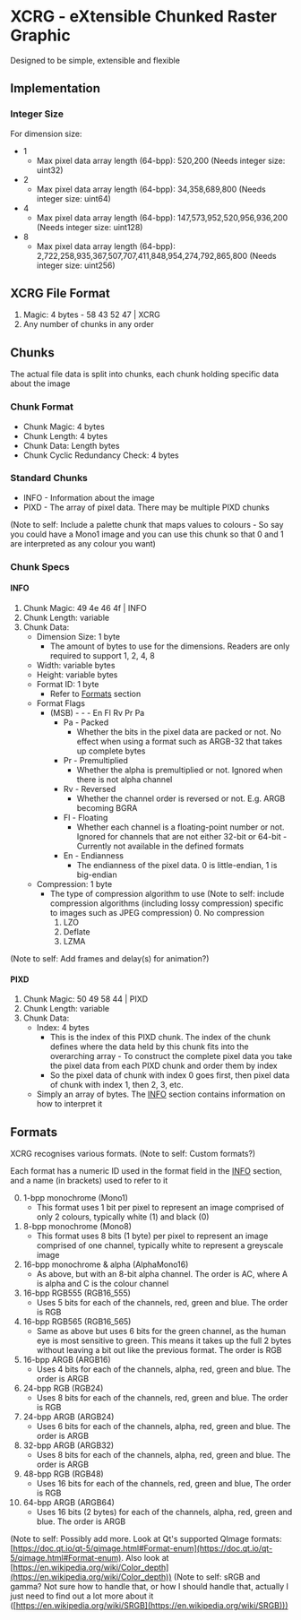 # XCRG - eXtensible Chunked Raster Graphic

Designed to be simple, extensible and flexible

## Implementation

### Integer Size

For dimension size:

- 1
    - Max pixel data array length (64-bpp): 520,200 (Needs integer size: uint32)
- 2
    - Max pixel data array length (64-bpp): 34,358,689,800 (Needs integer size: uint64)
- 4
    - Max pixel data array length (64-bpp): 147,573,952,520,956,936,200 (Needs integer size: uint128)
- 8
    - Max pixel data array length (64-bpp): 2,722,258,935,367,507,707,411,848,954,274,792,865,800 (Needs integer size: uint256)

## XCRG File Format

1. Magic: 4 bytes - 58 43 52 47 | XCRG
2. Any number of chunks in any order

## Chunks

The actual file data is split into chunks, each chunk holding specific data about the image

### Chunk Format

- Chunk Magic: 4 bytes
- Chunk Length: 4 bytes
- Chunk Data: Length bytes
- Chunk Cyclic Redundancy Check: 4 bytes

### Standard Chunks

- INFO - Information about the image
- PIXD - The array of pixel data. There may be multiple PIXD chunks

(Note to self: Include a palette chunk that maps values to colours - So say you could have a Mono1 image and you can use this chunk so that 0 and 1 are interpreted as any colour you want)

### Chunk Specs

#### INFO

1. Chunk Magic: 49 4e 46 4f | INFO
2. Chunk Length: variable
3. Chunk Data:
    - Dimension Size: 1 byte
        - The amount of bytes to use for the dimensions. Readers are only required to support 1, 2, 4, 8
    - Width: variable bytes
    - Height: variable bytes
    - Format ID: 1 byte
        - Refer to [Formats](#formats) section
    - Format Flags
        - (MSB) - - - En Fl Rv Pr Pa
            - Pa - Packed
                - Whether the bits in the pixel data are packed or not. No effect when using a format such as ARGB-32 that takes up complete bytes
            - Pr - Premultiplied
                - Whether the alpha is premultiplied or not. Ignored when there is not alpha channel
            - Rv - Reversed
                - Whether the channel order is reversed or not. E.g. ARGB becoming BGRA
            - Fl - Floating
                - Whether each channel is a floating-point number or not. Ignored for channels that are not either 32-bit or 64-bit - Currently not available in the defined formats
            - En - Endianness
                - The endianness of the pixel data. 0 is little-endian, 1 is big-endian
    - Compression: 1 byte
        - The type of compression algorithm to use (Note to self: include compression algorithms (including lossy compression) specific to images such as JPEG compression)
            0. No compression
            1. LZO
            2. Deflate
            3. LZMA

(Note to self: Add frames and delay(s) for animation?)

#### PIXD

1. Chunk Magic: 50 49 58 44 | PIXD
2. Chunk Length: variable
3. Chunk Data:
    - Index: 4 bytes
        - This is the index of this PIXD chunk. The index of the chunk defines where the data held by this chunk fits into the overarching array - To construct the complete pixel data you take the pixel data from each PIXD chunk and order them by index
        - So the pixel data of chunk with index 0 goes first, then pixel data of chunk with index 1, then 2, 3, etc.
    - Simply an array of bytes. The [INFO](#info) section contains information on how to interpret it

## Formats

XCRG recognises various formats. (Note to self: Custom formats?)

Each format has a numeric ID used in the format field in the [INFO](#info) section, and a name (in brackets) used to refer to it

0. 1-bpp monochrome (Mono1)
    - This format uses 1 bit per pixel to represent an image comprised of only 2 colours, typically white (1) and black (0)
1. 8-bpp monochrome (Mono8)
    - This format uses 8 bits (1 byte) per pixel to represent an image comprised of one channel, typically white to represent a greyscale image
2. 16-bpp monochrome & alpha (AlphaMono16)
    - As above, but with an 8-bit alpha channel. The order is AC, where A is alpha and C is the colour channel
3. 16-bpp RGB555 (RGB16_555)
    - Uses 5 bits for each of the channels, red, green and blue. The order is RGB
4. 16-bpp RGB565 (RGB16_565)
    - Same as above but uses 6 bits for the green channel, as the human eye is most sensitive to green. This means it takes up the full 2 bytes without leaving a bit out like the previous format. The order is RGB
5. 16-bpp ARGB (ARGB16)
    - Uses 4 bits for each of the channels, alpha, red, green and blue. The order is ARGB
6. 24-bpp RGB (RGB24)
    - Uses 8 bits for each of the channels, red, green and blue. The order is RGB
7. 24-bpp ARGB (ARGB24)
    - Uses 6 bits for each of the channels, alpha, red, green and blue. The order is ARGB
8. 32-bpp ARGB (ARGB32)
    - Uses 8 bits for each of the channels, alpha, red, green and blue. The order is ARGB
9. 48-bpp RGB (RGB48)
    - Uses 16 bits for each of the channels, red, green and blue, The order is RGB
10. 64-bpp ARGB (ARGB64)
    - Uses 16 bits (2 bytes) for each of the channels, alpha, red, green and blue. The order is ARGB

(Note to self: Possibly add more. Look at Qt's supported QImage formats: [https://doc.qt.io/qt-5/qimage.html#Format-enum](https://doc.qt.io/qt-5/qimage.html#Format-enum). Also look at [https://en.wikipedia.org/wiki/Color_depth](https://en.wikipedia.org/wiki/Color_depth))
(Note to self: sRGB and gamma? Not sure how to handle that, or how I should handle that, actually I just need to find out a lot more about it ([https://en.wikipedia.org/wiki/SRGB](https://en.wikipedia.org/wiki/SRGB)))